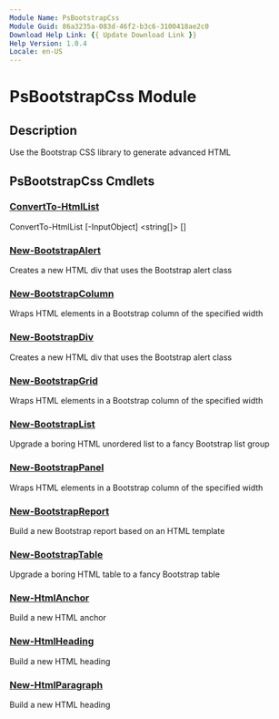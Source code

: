 ```yaml
---
Module Name: PsBootstrapCss
Module Guid: 86a3235a-083d-46f2-b3c6-3100418ae2c0
Download Help Link: {{ Update Download Link }}
Help Version: 1.0.4
Locale: en-US
---
```


# PsBootstrapCss Module
## Description
Use the Bootstrap CSS library to generate advanced HTML

## PsBootstrapCss Cmdlets
### [ConvertTo-HtmlList](ConvertTo-HtmlList.md)

ConvertTo-HtmlList [-InputObject] <string[]> [<CommonParameters>]


### [New-BootstrapAlert](New-BootstrapAlert.md)
Creates a new HTML div that uses the Bootstrap alert class

### [New-BootstrapColumn](New-BootstrapColumn.md)
Wraps HTML elements in a Bootstrap column of the specified width

### [New-BootstrapDiv](New-BootstrapDiv.md)
Creates a new HTML div that uses the Bootstrap alert class

### [New-BootstrapGrid](New-BootstrapGrid.md)
Wraps HTML elements in a Bootstrap column of the specified width

### [New-BootstrapList](New-BootstrapList.md)
Upgrade a boring HTML unordered list to a fancy Bootstrap list group

### [New-BootstrapPanel](New-BootstrapPanel.md)
Wraps HTML elements in a Bootstrap column of the specified width

### [New-BootstrapReport](New-BootstrapReport.md)
Build a new Bootstrap report based on an HTML template

### [New-BootstrapTable](New-BootstrapTable.md)
Upgrade a boring HTML table to a fancy Bootstrap table

### [New-HtmlAnchor](New-HtmlAnchor.md)
Build a new HTML anchor

### [New-HtmlHeading](New-HtmlHeading.md)
Build a new HTML heading

### [New-HtmlParagraph](New-HtmlParagraph.md)
Build a new HTML heading


